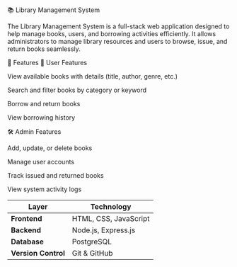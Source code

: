 📚 Library Management System

The Library Management System is a full-stack web application designed to help manage books, users, and borrowing activities efficiently. It allows administrators to manage library resources and users to browse, issue, and return books seamlessly.

🚀 Features
🧩 User Features

View available books with details (title, author, genre, etc.)

Search and filter books by category or keyword

Borrow and return books

View borrowing history

🛠️ Admin Features

Add, update, or delete books

Manage user accounts

Track issued and returned books

View system activity logs

| Layer               | Technology                                               |
| ------------------- | -------------------------------------------------------- |
| **Frontend**        | HTML, CSS, JavaScript                                    |
| **Backend**         | Node.js, Express.js                                      |
| **Database**        | PostgreSQL
| **Version Control** | Git & GitHub                                             |
